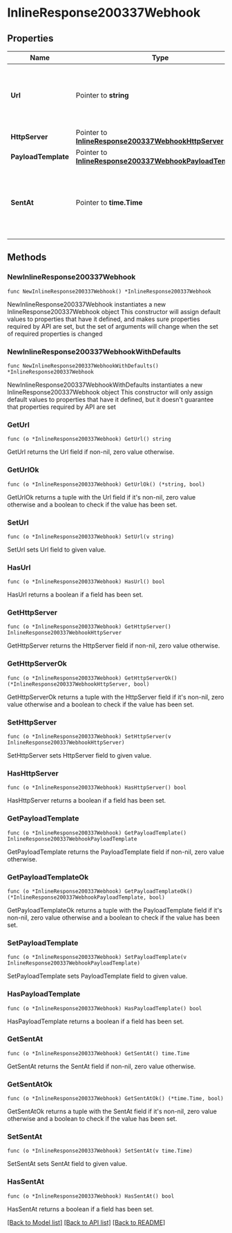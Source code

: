 # InlineResponse200337Webhook

## Properties

Name | Type | Description | Notes
------------ | ------------- | ------------- | -------------
**Url** | Pointer to **string** | The webhook receiver URL where the callback will be sent | [optional] 
**HttpServer** | Pointer to [**InlineResponse200337WebhookHttpServer**](InlineResponse200337WebhookHttpServer.md) |  | [optional] 
**PayloadTemplate** | Pointer to [**InlineResponse200337WebhookPayloadTemplate**](InlineResponse200337WebhookPayloadTemplate.md) |  | [optional] 
**SentAt** | Pointer to **time.Time** | The timestamp the callback was sent to the webhook receiver | [optional] 

## Methods

### NewInlineResponse200337Webhook

`func NewInlineResponse200337Webhook() *InlineResponse200337Webhook`

NewInlineResponse200337Webhook instantiates a new InlineResponse200337Webhook object
This constructor will assign default values to properties that have it defined,
and makes sure properties required by API are set, but the set of arguments
will change when the set of required properties is changed

### NewInlineResponse200337WebhookWithDefaults

`func NewInlineResponse200337WebhookWithDefaults() *InlineResponse200337Webhook`

NewInlineResponse200337WebhookWithDefaults instantiates a new InlineResponse200337Webhook object
This constructor will only assign default values to properties that have it defined,
but it doesn't guarantee that properties required by API are set

### GetUrl

`func (o *InlineResponse200337Webhook) GetUrl() string`

GetUrl returns the Url field if non-nil, zero value otherwise.

### GetUrlOk

`func (o *InlineResponse200337Webhook) GetUrlOk() (*string, bool)`

GetUrlOk returns a tuple with the Url field if it's non-nil, zero value otherwise
and a boolean to check if the value has been set.

### SetUrl

`func (o *InlineResponse200337Webhook) SetUrl(v string)`

SetUrl sets Url field to given value.

### HasUrl

`func (o *InlineResponse200337Webhook) HasUrl() bool`

HasUrl returns a boolean if a field has been set.

### GetHttpServer

`func (o *InlineResponse200337Webhook) GetHttpServer() InlineResponse200337WebhookHttpServer`

GetHttpServer returns the HttpServer field if non-nil, zero value otherwise.

### GetHttpServerOk

`func (o *InlineResponse200337Webhook) GetHttpServerOk() (*InlineResponse200337WebhookHttpServer, bool)`

GetHttpServerOk returns a tuple with the HttpServer field if it's non-nil, zero value otherwise
and a boolean to check if the value has been set.

### SetHttpServer

`func (o *InlineResponse200337Webhook) SetHttpServer(v InlineResponse200337WebhookHttpServer)`

SetHttpServer sets HttpServer field to given value.

### HasHttpServer

`func (o *InlineResponse200337Webhook) HasHttpServer() bool`

HasHttpServer returns a boolean if a field has been set.

### GetPayloadTemplate

`func (o *InlineResponse200337Webhook) GetPayloadTemplate() InlineResponse200337WebhookPayloadTemplate`

GetPayloadTemplate returns the PayloadTemplate field if non-nil, zero value otherwise.

### GetPayloadTemplateOk

`func (o *InlineResponse200337Webhook) GetPayloadTemplateOk() (*InlineResponse200337WebhookPayloadTemplate, bool)`

GetPayloadTemplateOk returns a tuple with the PayloadTemplate field if it's non-nil, zero value otherwise
and a boolean to check if the value has been set.

### SetPayloadTemplate

`func (o *InlineResponse200337Webhook) SetPayloadTemplate(v InlineResponse200337WebhookPayloadTemplate)`

SetPayloadTemplate sets PayloadTemplate field to given value.

### HasPayloadTemplate

`func (o *InlineResponse200337Webhook) HasPayloadTemplate() bool`

HasPayloadTemplate returns a boolean if a field has been set.

### GetSentAt

`func (o *InlineResponse200337Webhook) GetSentAt() time.Time`

GetSentAt returns the SentAt field if non-nil, zero value otherwise.

### GetSentAtOk

`func (o *InlineResponse200337Webhook) GetSentAtOk() (*time.Time, bool)`

GetSentAtOk returns a tuple with the SentAt field if it's non-nil, zero value otherwise
and a boolean to check if the value has been set.

### SetSentAt

`func (o *InlineResponse200337Webhook) SetSentAt(v time.Time)`

SetSentAt sets SentAt field to given value.

### HasSentAt

`func (o *InlineResponse200337Webhook) HasSentAt() bool`

HasSentAt returns a boolean if a field has been set.


[[Back to Model list]](../README.md#documentation-for-models) [[Back to API list]](../README.md#documentation-for-api-endpoints) [[Back to README]](../README.md)


